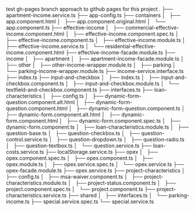 test gh-pages branch approach to github pages for this project
.
├── apartment-income.service.ts
├── app-config.ts
├── containers
│   ├── app.component.html
│   ├── app.component.original.html
│   └── app.component.ts
├── effective-income
│   ├── commercial-effective-income.component.html
│   ├── effective-income.component.spec.ts
│   ├── effective-income.component.ts
│   ├── effective-income.module.ts
│   ├── effective-income.service.ts
│   └── residential-effective-income.component.html
├── effective-income-facade.module.ts
├── income
│   ├── apartment
│   ├── apartment-income-facade.module.ts
│   ├── other
│   ├── other-income-wrapper.module.ts
│   ├── parking
│   └── parking-income-wrapper.module.ts
├── income-service.interface.ts
├── index.ts
├── input-and-checkbox
│   ├── index.ts
│   ├── input-and-checkbox.component.ts
│   ├── input-and-checkbox.module.ts
│   └── textfield-and-checkbox.component.ts
├── interfaces.ts
├── loan-characteristics
│   ├── config.ts
│   ├── dynamic-form-question.component.alt.html
│   ├── dynamic-form-question.component.html
│   ├── dynamic-form-question.component.ts
│   ├── dynamic-form.component.alt.html
│   ├── dynamic-form.component.html
│   ├── dynamic-form.component.spec.ts
│   ├── dynamic-form.component.ts
│   ├── loan-characteristics.module.ts
│   ├── question-base.ts
│   ├── question-checkbox.ts
│   ├── question-control.service.ts
│   ├── question-dropdown.ts
│   ├── question-radio.ts
│   ├── question-textbox.ts
│   └── question.service.ts
├── loan-costs.service.ts
├── localStorage.service.ts
├── opex
│   ├── opex.component.spec.ts
│   ├── opex.component.ts
│   ├── opex.module.ts
│   ├── opex.service.spec.ts
│   └── opex.service.ts
├── opex-facade.module.ts
├── opex.service.ts
├── project-characteristics
│   ├── config.ts
│   ├── msa-waiver.component.ts
│   ├── project-characteristics.module.ts
│   ├── project-status.component.ts
│   ├── project.component.spec.ts
│   └── project.component.ts
├── project-characteristics.service.ts
├── shared
│   ├── interfaces.ts
│   └── parking-income.ts
├── special.service.spec.ts
└── special.service.ts
